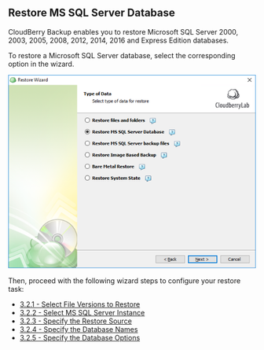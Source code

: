 ## Restore MS SQL Server Database

CloudBerry Backup enables you to restore Microsoft SQL Server 2000, 2003, 2005, 2008, 2012, 2014, 2016 and Express Edition databases.

To restore a Microsoft SQL Server database, select the corresponding option in the wizard.

![](/assets/restore-sql-db-choice.png)

Then, proceed with the following wizard steps to configure your restore task:

* [3.2.1 - Select File Versions to Restore](/chapter1/step-3-choose-data-to-restore/32-restore-ms-sql-server-database/322-select-file-versions-to-restore.md)
* [3.2.2 - Select MS SQL Server Instance](/chapter1/step-3-choose-data-to-restore/32-restore-ms-sql-server-database/322-select-ms-sql-server-instance.md)
* [3.2.3 - Specify the Restore Source](/chapter1/step-3-choose-data-to-restore/32-restore-ms-sql-server-database/323-specify-the-restore-source.md)
* [3.2.4 - Specify the Database Names](/chapter1/step-3-choose-data-to-restore/32-restore-ms-sql-server-database/324-specify-the-database-names.md)
* [3.2.5 - Specify the Database Options](/chapter1/step-3-choose-data-to-restore/32-restore-ms-sql-server-database/325-specify-the-database-options.md)



